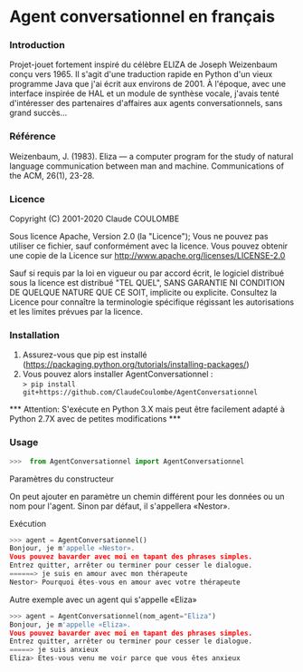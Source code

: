# Agent conversationnel en français

### Introduction

Projet-jouet fortement inspiré du célèbre ELIZA de Joseph Weizenbaum conçu vers 1965.
Il s'agit d'une traduction rapide en Python d'un vieux programme Java que j'ai écrit aux environs de 2001. 
À l'époque, avec une interface inspirée de HAL et un module de synthèse  vocale, j'avais tenté d'intéresser des partenaires d'affaires aux agents conversationnels, sans grand succès...


### Référence

Weizenbaum, J. (1983). Eliza — a computer program for the study of natural language communication between man and machine. Communications of the ACM, 26(1), 23-28.

### Licence

Copyright (C) 2001-2020 Claude COULOMBE

Sous licence Apache, Version 2.0 (la "Licence");
Vous ne pouvez pas utiliser ce fichier, sauf conformément avec la licence.
Vous pouvez obtenir une copie de la Licence sur
http://www.apache.org/licenses/LICENSE-2.0

Sauf si requis par la loi en vigueur ou par accord écrit, le logiciel distribué sous la licence est distribué "TEL QUEL", SANS GARANTIE NI CONDITION DE QUELQUE NATURE QUE CE SOIT, implicite ou explicite. Consultez la Licence pour connaître la terminologie spécifique régissant les autorisations et les limites prévues par la licence.

### Installation

1. Assurez-vous que pip est installé (https://packaging.python.org/tutorials/installing-packages/)<br/>
2. Vous pouvez alors installer AgentConversationnel :<br/>
`> pip install git+https://github.com/ClaudeCoulombe/AgentConversationnel`

*** Attention: S'exécute en Python 3.X mais peut être facilement adapté à Python 2.7X avec de petites modifications ***

### Usage


``` Python
>>>  from AgentConversationnel import AgentConversationnel
```

Paramètres du constructeur

On peut ajouter en paramètre un chemin différent pour les données ou un nom pour l'agent.
Sinon par défaut, il s'appellera «Nestor».

Exécution

``` Python
>>> agent = AgentConversationnel()
Bonjour, je m'appelle «Nestor».
Vous pouvez bavarder avec moi en tapant des phrases simples.
Entrez quitter, arrêter ou terminer pour cesser le dialogue.
======> je suis en amour avec mon thérapeute
Nestor> Pourquoi êtes-vous en amour avec votre thérapeute 
```

Autre exemple avec un agent qui s'appelle «Eliza»
``` Python
>>> agent = AgentConversationnel(nom_agent="Eliza")
Bonjour, je m'appelle «Eliza».
Vous pouvez bavarder avec moi en tapant des phrases simples.
Entrez quitter, arrêter ou terminer pour cesser le dialogue.
=====> je suis anxieux
Eliza> Etes-vous venu me voir parce que vous êtes anxieux  
```
